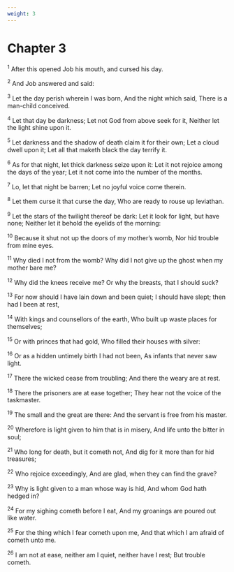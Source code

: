 ```yaml
---
weight: 3
---
```


# Chapter 3

<sup>1</sup> After this opened Job his mouth, and cursed his day. 

<sup>2</sup> And Job answered and said: 

<sup>3</sup> Let the day perish wherein I was born, And the night which said, There is a man-child conceived. 

<sup>4</sup> Let that day be darkness; Let not God from above seek for it, Neither let the light shine upon it. 

<sup>5</sup> Let darkness and the shadow of death claim it for their own; Let a cloud dwell upon it; Let all that maketh black the day terrify it. 

<sup>6</sup> As for that night, let thick darkness seize upon it: Let it not rejoice among the days of the year; Let it not come into the number of the months. 

<sup>7</sup> Lo, let that night be barren; Let no joyful voice come therein. 

<sup>8</sup> Let them curse it that curse the day, Who are ready to rouse up leviathan. 

<sup>9</sup> Let the stars of the twilight thereof be dark: Let it look for light, but have none; Neither let it behold the eyelids of the morning: 

<sup>10</sup> Because it shut not up the doors of my mother’s womb, Nor hid trouble from mine eyes. 

<sup>11</sup> Why died I not from the womb? Why did I not give up the ghost when my mother bare me? 

<sup>12</sup> Why did the knees receive me? Or why the breasts, that I should suck? 

<sup>13</sup> For now should I have lain down and been quiet; I should have slept; then had I been at rest, 

<sup>14</sup> With kings and counsellors of the earth, Who built up waste places for themselves; 

<sup>15</sup> Or with princes that had gold, Who filled their houses with silver: 

<sup>16</sup> Or as a hidden untimely birth I had not been, As infants that never saw light. 

<sup>17</sup> There the wicked cease from troubling; And there the weary are at rest. 

<sup>18</sup> There the prisoners are at ease together; They hear not the voice of the taskmaster. 

<sup>19</sup> The small and the great are there: And the servant is free from his master. 

<sup>20</sup> Wherefore is light given to him that is in misery, And life unto the bitter in soul; 

<sup>21</sup> Who long for death, but it cometh not, And dig for it more than for hid treasures; 

<sup>22</sup> Who rejoice exceedingly, And are glad, when they can find the grave? 

<sup>23</sup> Why is light given to a man whose way is hid, And whom God hath hedged in? 

<sup>24</sup> For my sighing cometh before I eat, And my groanings are poured out like water. 

<sup>25</sup> For the thing which I fear cometh upon me, And that which I am afraid of cometh unto me. 

<sup>26</sup> I am not at ease, neither am I quiet, neither have I rest; But trouble cometh. 


